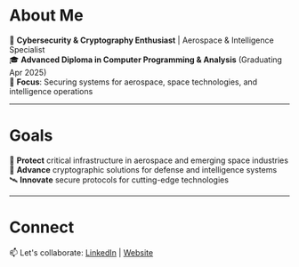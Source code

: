 # About Me
🔐 **Cybersecurity & Cryptography Enthusiast** | Aerospace & Intelligence Specialist  
🎓 **Advanced Diploma in Computer Programming & Analysis** (Graduating Apr 2025)  
🚀 **Focus**: Securing systems for aerospace, space technologies, and intelligence operations  

---

# Goals
🌌 **Protect** critical infrastructure in aerospace and emerging space industries  
🔑 **Advance** cryptographic solutions for defense and intelligence systems  
🛰️ **Innovate** secure protocols for cutting-edge technologies  

---

# Connect
📫 Let's collaborate: [LinkedIn](https://linkedin.com/in/your-link) | [Website](https://your-website.com)
